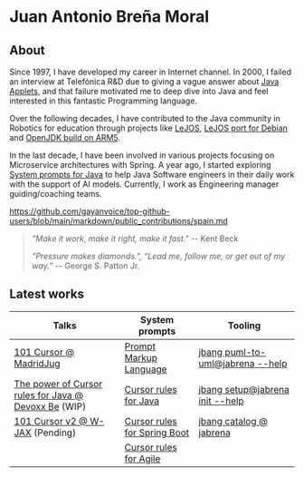 # Juan Antonio Breña Moral

## About

Since 1997, I have developed my career in Internet channel. In 2000, I failed an interview at Telefónica R&D due to giving a vague answer about [Java Applets](https://en.wikipedia.org/wiki/Java_applet), and that failure motivated me to deep dive into Java and feel interested in this fantastic Programming language. 

Over the following decades, I have contributed to the Java community in Robotics for education through projects like [LeJOS](https://lejos.sourceforge.io/), [LeJOS port for Debian](https://github.com/ev3dev-lang-java/ev3dev-lang-java) and [OpenJDK build on ARM5](https://github.com/ev3dev-lang-java/openjdk-ev3). 

In the last decade, I have been involved in various projects focusing on Microservice architectures with Spring. A year ago, I started exploring [System prompts for Java](https://github.com/jabrena/cursor-rules-java) to help Java Software engineers in their daily work with the support of AI models. Currently, I work as Engineering manager guiding/coaching teams.

https://github.com/gayanvoice/top-github-users/blob/main/markdown/public_contributions/spain.md

> *"Make it work, make it right, make it fast."* -- Kent Beck
> 
> *"Pressure makes diamonds.",  “Lead me, follow me, or get out of my way.”* -- George S. Patton Jr.

## Latest works

| Talks | System prompts | Tooling |
|-------|---------------|---------|
| [101 Cursor @ MadridJug](https://github.com/jabrena/101-cursor) | [Prompt Markup Language](https://github.com/jabrena/pml) | [jbang puml-to-uml@jabrena --help](https://github.com/jabrena/plantuml-to-png-cli) |
| [The power of Cursor rules for Java @ Devoxx Be](https://jabrena.github.io/cursor-rules-java/dvbe25/) (WIP) | [Cursor rules for Java](https://github.com/jabrena/cursor-rules-java) | [jbang setup@jabrena init --help](https://github.com/jabrena/setup-cli) |
| [101 Cursor v2 @ W-JAX](https://jax.de/munich/) (Pending) | [Cursor rules for Spring Boot](https://github.com/jabrena/cursor-rules-spring-boot) | [jbang catalog @ jabrena](https://github.com/jabrena/jbang-catalog) |
| | [Cursor rules for Agile](https://github.com/jabrena/cursor-rules-agile) | |

<!--
**jabrena/jabrena** is a ✨ _special_ ✨ repository because its `README.md` (this file) appears on your GitHub profile.

Here are some ideas to get you started:

- 🔭 I’m currently working on ...
- 🌱 I’m currently learning ...
- 👯 I’m looking to collaborate on ...
- 🤔 I’m looking for help with ...
- 💬 Ask me about ...
- 📫 How to reach me: ...
- 😄 Pronouns: ...
- ⚡ Fun fact: ...
-->
